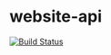 # website-api

[![Build Status](https://dev.azure.com/estudos-dotnet/biblioteca/_apis/build/status/estudos-dotnet.biblioteca-backend?branchName=master)](https://dev.azure.com/estudos-dotnet/biblioteca/_build/latest?definitionId=1&branchName=master)
 
